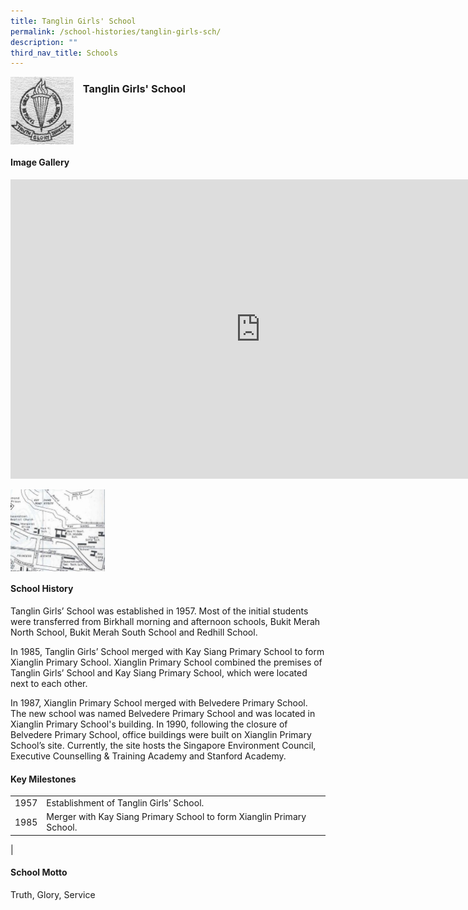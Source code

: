 ```yaml
---
title: Tanglin Girls' School
permalink: /school-histories/tanglin-girls-sch/
description: ""
third_nav_title: Schools
---
```

<img align="left" style="width:20%;margin-right:15px;" src="/images/tanglingirlssch1.png">

### **Tanglin Girls' School**

<br clear="left">

#### **Image Gallery**
<iframe src="https://docs.google.com/presentation/d/e/2PACX-1vRzpin3Hs6iSAmPaoEBeO3EOBQE2uP7kDnNx80EXoMjtKm3Qvhc-UblH30Nkzo2Cymr4InpWv2JraOo/embed?start=false&amp;loop=true&amp;delayms=5000" frameborder="0" width="800" height="479" allowfullscreen="true"></iframe>

<p><a href="/images/tanglingirlssch2.jpg">  
<img align="left" style="width:30%;margin-right:15px;" src="/images/tanglingirlssch2.jpg">
</a></p>

<br clear="left">

#### **School History**
Tanglin Girls’ School was established in 1957. Most of the initial students were transferred from Birkhall morning and afternoon schools, Bukit Merah North School, Bukit Merah South School and Redhill School.

In 1985, Tanglin Girls’ School merged with Kay Siang Primary School to form Xianglin Primary School. Xianglin Primary School combined the premises of Tanglin Girls’ School and Kay Siang Primary School, which were located next to each other.

In 1987, Xianglin Primary School merged with Belvedere Primary School. The new school was named Belvedere Primary School and was located in Xianglin Primary School's building. In 1990, following the closure of Belvedere Primary School, office buildings were built on Xianglin Primary School’s site. Currently, the site hosts the Singapore Environment Council, Executive Counselling &amp; Training Academy and Stanford Academy.

#### **Key Milestones**

|  |  |
|:---:|---|
| 1957 | Establishment of Tanglin Girls’ School. |
| 1985 | Merger with Kay Siang Primary School to form Xianglin Primary School. |
|

#### **School Motto**
Truth, Glory, Service


<br clear="left">
